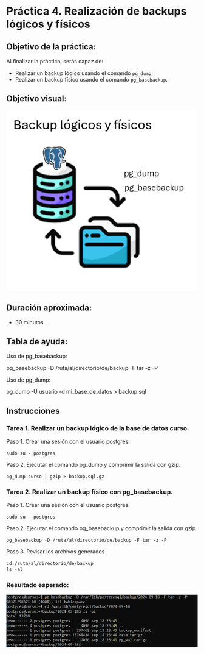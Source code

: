 # Práctica 4. Realización de backups lógicos y físicos

## Objetivo de la práctica:

Al finalizar la práctica, serás capaz de:

- Realizar un backup lógico usando el comando `pg_dump`.
- Realizar un backup físico usando el comando `pg_basebackup`.

## Objetivo visual:
 
![diagrama1](../images/lab4/img1.png)

## Duración aproximada:

- 30 minutos.

## Tabla de ayuda:

Uso de pg_basebackup:

pg_basebackup -D /ruta/al/directorio/de/backup -F tar -z -P

Uso de pg_dump:

pg_dump -U usuario -d mi_base_de_datos > backup.sql

## Instrucciones 

### Tarea 1. Realizar un backup lógico de la base de datos curso.

Paso 1. Crear una sesión con el usuario postgres.

```shell
sudo su - postgres
```

Paso 2. Ejecutar el comando pg_dump y comprimir la salida con gzip.

```shell
pg_dump curso | gzip > backup.sql.gz
```

### Tarea 2. Realizar un backup físico con pg_basebackup.

Paso 1. Crear una sesión con el usuario postgres.

```shell
sudo su - postgres
```

Paso 2. Ejecutar el comando pg_basebackup y comprimir la salida con gzip.

```shell
pg_basebackup -D /ruta/al/directorio/de/backup -F tar -z -P
```

Paso 3. Revisar los archivos generados

```shell
cd /ruta/al/directorio/de/backup
ls -al
```

### Resultado esperado:

![imagen resultado](../images/lab4/img2.png)
